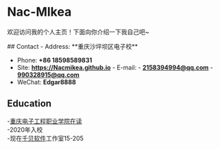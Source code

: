 # Nac-MIkea 
欢迎访问我的个人主页！下面向你介绍一下我自己吧\~  
<!-- .slide --> ## Contact - Address: **重庆沙坪坝区电子校**
- Phone: **+86 18598589831**
- Site: **<https://Nacmikea.github.io>** <!-- .slide vertical=true --> - E-mail: - **[2158394994@qq.com](mailto:i@wu-kan.cn)** - **[990328915@qq.com](mailto:wukan3@mail2.sysu.edu.cn)**
- WeChat: **Edgar8888** <!-- .slide --> 
## Education

<!-- .slide vertical=true -->
-<a href='http://www.cqcet.com'>重庆电子工程职业学院在读</a><br>
-2020年入校<br>
-现在<a href='http://www.chanbey.com'>千贝软件</a>工作室15-205<br>

<!-- .slide -->
